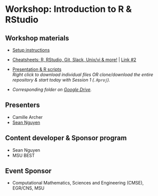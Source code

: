 # Workshop: Introduction to R & RStudio

## Workshop materials
- [Setup instructions](https://drive.google.com/drive/folders/1RKuFqhXrLyjDYNipeDKu-lTVeLftoT-u)
- [Cheatsheets: R, RStudio, Git, Slack, Unix/vi & more!](https://github.com/rladies/meetup-presentations_east-lansing/tree/master/presentations/cheatsheets) | [Link #2](https://github.com/jananiravi/cheatsheets)
- [Presentation & R scripts](https://github.com/nguyens7/Rworkshop) <br>
_Right click to download individual files OR clone/download the entire repository & start today with Session 1 (`.Rproj`)._

- _Corresponding folder on [Google Drive](https://drive.google.com/open?id=1PHmPDtmhhSA0g4L7PHzCoflNM7oqBZbY)._

## Presenters
- Camille Archer
- [Sean Nguyen](https://github.com/nguyens7)

## Content developer & Sponsor program
- Sean Nguyen
- MSU BEST

## Event Sponsor
- Computational Mathematics, Sciences and Engineering (CMSE), EGR/CNS, MSU
